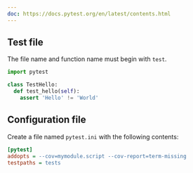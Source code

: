 ```yaml
---
doc: https://docs.pytest.org/en/latest/contents.html
---
```


## Test file

The file name and function name must begin with `test`.

```python
import pytest

class TestHello:
  def test_hello(self):
    assert 'Hello' != 'World'
```

## Configuration file

Create a file named `pytest.ini` with the following contents:

```ini
[pytest]
addopts = --cov=mymodule.script --cov-report=term-missing
testpaths = tests
```
